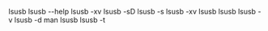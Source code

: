 <link href="../../css/style.css" rel="stylesheet" type="text/css" />


lsusb
lsusb --help
lsusb -xv
lsusb -sD
lsusb -s
lsusb -xv
lsusb
lsusb lsusb -v
lsusb -d
man lsusb
lsusb -t
